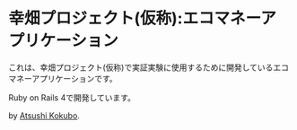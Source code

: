 # 幸畑プロジェクト(仮称):エコマネーアプリケーション

これは、幸畑プロジェクト(仮称)で実証実験に使用するために開発しているエコマネーアプリケーションです。

Ruby on Rails 4で開発しています。

by [Atsushi Kokubo](https://twitter.com/akokubo).
